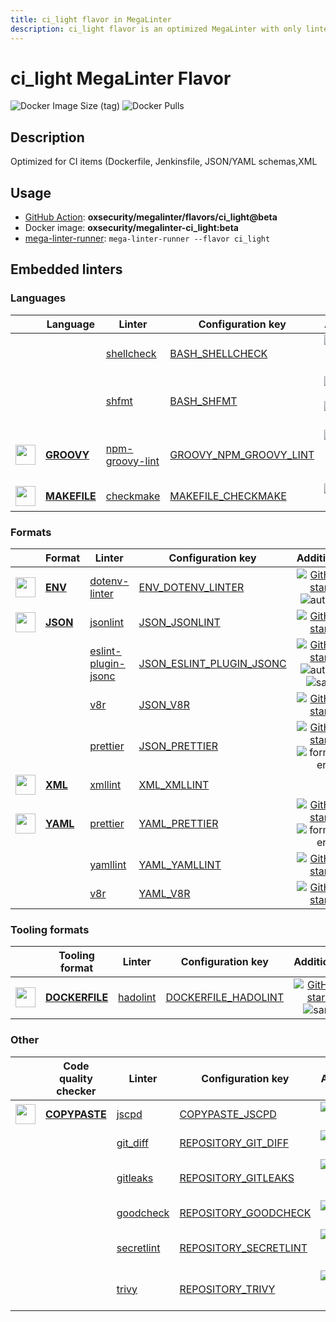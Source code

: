 ```yaml
---
title: ci_light flavor in MegaLinter
description: ci_light flavor is an optimized MegaLinter with only linters related to ci_light projects
---
```

# ci_light MegaLinter Flavor

![Docker Image Size (tag)](https://img.shields.io/docker/image-size/oxsecurity/megalinter-ci_light/beta)
![Docker Pulls](https://img.shields.io/docker/pulls/oxsecurity/megalinter-ci_light)

## Description

Optimized for CI items (Dockerfile, Jenkinsfile, JSON/YAML schemas,XML

## Usage

- [GitHub Action](https://megalinter.io/beta/installation/#github-action): **oxsecurity/megalinter/flavors/ci_light@beta**
- Docker image: **oxsecurity/megalinter-ci_light:beta**
- [mega-linter-runner](https://megalinter.io/beta/mega-linter-runner/): `mega-linter-runner --flavor ci_light`

## Embedded linters

### Languages

|                                                                             <!-- -->                                                                              | Language                                                         | Linter                                                                            | Configuration key                                                                        |                                                                                                                     Additional                                                                                                                      |
|:-----------------------------------------------------------------------------------------------------------------------------------------------------------------:|------------------------------------------------------------------|-----------------------------------------------------------------------------------|------------------------------------------------------------------------------------------|:---------------------------------------------------------------------------------------------------------------------------------------------------------------------------------------------------------------------------------------------------:|
|                                                                   <!-- --> <!-- linter-icon -->                                                                   |                                                                  | [shellcheck](https://megalinter.io/beta/descriptors/bash_shellcheck/)             | [BASH_SHELLCHECK](https://megalinter.io/beta/descriptors/bash_shellcheck/)               |                                [![GitHub stars](https://img.shields.io/github/stars/koalaman/shellcheck?cacheSeconds=3600)](https://github.com/koalaman/shellcheck) ![sarif](https://shields.io/badge/-SARIF-orange)                                |
|                                                                   <!-- --> <!-- linter-icon -->                                                                   |                                                                  | [shfmt](https://megalinter.io/beta/descriptors/bash_shfmt/)                       | [BASH_SHFMT](https://megalinter.io/beta/descriptors/bash_shfmt/)                         |                                        [![GitHub stars](https://img.shields.io/github/stars/mvdan/sh?cacheSeconds=3600)](https://github.com/mvdan/sh) ![formatter](https://shields.io/badge/-format-yellow)                                         |
| <img src="https://github.com/oxsecurity/megalinter/raw/main/docs/assets/icons/groovy.ico" alt="" height="32px" class="megalinter-icon"></a> <!-- linter-icon -->  | [**GROOVY**](https://megalinter.io/beta/descriptors/groovy/)     | [npm-groovy-lint](https://megalinter.io/beta/descriptors/groovy_npm_groovy_lint/) | [GROOVY_NPM_GROOVY_LINT](https://megalinter.io/beta/descriptors/groovy_npm_groovy_lint/) | [![GitHub stars](https://img.shields.io/github/stars/nvuillam/npm-groovy-lint?cacheSeconds=3600)](https://github.com/nvuillam/npm-groovy-lint) ![autofix](https://shields.io/badge/-autofix-green) ![sarif](https://shields.io/badge/-SARIF-orange) |
| <img src="https://github.com/oxsecurity/megalinter/raw/main/docs/assets/icons/default.ico" alt="" height="32px" class="megalinter-icon"></a> <!-- linter-icon --> | [**MAKEFILE**](https://megalinter.io/beta/descriptors/makefile/) | [checkmake](https://megalinter.io/beta/descriptors/makefile_checkmake/)           | [MAKEFILE_CHECKMAKE](https://megalinter.io/beta/descriptors/makefile_checkmake/)         |                                                           [![GitHub stars](https://img.shields.io/github/stars/mrtazz/checkmake?cacheSeconds=3600)](https://github.com/mrtazz/checkmake)                                                            |

### Formats

|                                                                            <!-- -->                                                                            | Format                                                   | Linter                                                                                  | Configuration key                                                                            |                                                                                                                          Additional                                                                                                                           |
|:--------------------------------------------------------------------------------------------------------------------------------------------------------------:|----------------------------------------------------------|-----------------------------------------------------------------------------------------|----------------------------------------------------------------------------------------------|:-------------------------------------------------------------------------------------------------------------------------------------------------------------------------------------------------------------------------------------------------------------:|
| <img src="https://github.com/oxsecurity/megalinter/raw/main/docs/assets/icons/env.ico" alt="" height="32px" class="megalinter-icon"></a> <!-- linter-icon -->  | [**ENV**](https://megalinter.io/beta/descriptors/env/)   | [dotenv-linter](https://megalinter.io/beta/descriptors/env_dotenv_linter/)              | [ENV_DOTENV_LINTER](https://megalinter.io/beta/descriptors/env_dotenv_linter/)               |                           [![GitHub stars](https://img.shields.io/github/stars/dotenv-linter/dotenv-linter?cacheSeconds=3600)](https://github.com/dotenv-linter/dotenv-linter) ![autofix](https://shields.io/badge/-autofix-green)                            |
| <img src="https://github.com/oxsecurity/megalinter/raw/main/docs/assets/icons/json.ico" alt="" height="32px" class="megalinter-icon"></a> <!-- linter-icon --> | [**JSON**](https://megalinter.io/beta/descriptors/json/) | [jsonlint](https://megalinter.io/beta/descriptors/json_jsonlint/)                       | [JSON_JSONLINT](https://megalinter.io/beta/descriptors/json_jsonlint/)                       |                                                                [![GitHub stars](https://img.shields.io/github/stars/prantlf/jsonlint?cacheSeconds=3600)](https://github.com/prantlf/jsonlint)                                                                 |
|                                                                 <!-- --> <!-- linter-icon -->                                                                  |                                                          | [eslint-plugin-jsonc](https://megalinter.io/beta/descriptors/json_eslint_plugin_jsonc/) | [JSON_ESLINT_PLUGIN_JSONC](https://megalinter.io/beta/descriptors/json_eslint_plugin_jsonc/) | [![GitHub stars](https://img.shields.io/github/stars/ota-meshi/eslint-plugin-jsonc?cacheSeconds=3600)](https://github.com/ota-meshi/eslint-plugin-jsonc) ![autofix](https://shields.io/badge/-autofix-green) ![sarif](https://shields.io/badge/-SARIF-orange) |
|                                                                 <!-- --> <!-- linter-icon -->                                                                  |                                                          | [v8r](https://megalinter.io/beta/descriptors/json_v8r/)                                 | [JSON_V8R](https://megalinter.io/beta/descriptors/json_v8r/)                                 |                                                                    [![GitHub stars](https://img.shields.io/github/stars/chris48s/v8r?cacheSeconds=3600)](https://github.com/chris48s/v8r)                                                                     |
|                                                                 <!-- --> <!-- linter-icon -->                                                                  |                                                          | [prettier](https://megalinter.io/beta/descriptors/json_prettier/)                       | [JSON_PRETTIER](https://megalinter.io/beta/descriptors/json_prettier/)                       |                                    [![GitHub stars](https://img.shields.io/github/stars/prettier/prettier?cacheSeconds=3600)](https://github.com/prettier/prettier) ![formatter](https://shields.io/badge/-format-yellow)                                     |
| <img src="https://github.com/oxsecurity/megalinter/raw/main/docs/assets/icons/xml.ico" alt="" height="32px" class="megalinter-icon"></a> <!-- linter-icon -->  | [**XML**](https://megalinter.io/beta/descriptors/xml/)   | [xmllint](https://megalinter.io/beta/descriptors/xml_xmllint/)                          | [XML_XMLLINT](https://megalinter.io/beta/descriptors/xml_xmllint/)                           |                                                                                                                                                                                                                                                               |
| <img src="https://github.com/oxsecurity/megalinter/raw/main/docs/assets/icons/yaml.ico" alt="" height="32px" class="megalinter-icon"></a> <!-- linter-icon --> | [**YAML**](https://megalinter.io/beta/descriptors/yaml/) | [prettier](https://megalinter.io/beta/descriptors/yaml_prettier/)                       | [YAML_PRETTIER](https://megalinter.io/beta/descriptors/yaml_prettier/)                       |                                    [![GitHub stars](https://img.shields.io/github/stars/prettier/prettier?cacheSeconds=3600)](https://github.com/prettier/prettier) ![formatter](https://shields.io/badge/-format-yellow)                                     |
|                                                                 <!-- --> <!-- linter-icon -->                                                                  |                                                          | [yamllint](https://megalinter.io/beta/descriptors/yaml_yamllint/)                       | [YAML_YAMLLINT](https://megalinter.io/beta/descriptors/yaml_yamllint/)                       |                                                            [![GitHub stars](https://img.shields.io/github/stars/adrienverge/yamllint?cacheSeconds=3600)](https://github.com/adrienverge/yamllint)                                                             |
|                                                                 <!-- --> <!-- linter-icon -->                                                                  |                                                          | [v8r](https://megalinter.io/beta/descriptors/yaml_v8r/)                                 | [YAML_V8R](https://megalinter.io/beta/descriptors/yaml_v8r/)                                 |                                                                    [![GitHub stars](https://img.shields.io/github/stars/chris48s/v8r?cacheSeconds=3600)](https://github.com/chris48s/v8r)                                                                     |

### Tooling formats

|                                                                               <!-- -->                                                                               | Tooling format                                                       | Linter                                                                  | Configuration key                                                                  |                                                                                    Additional                                                                                     |
|:--------------------------------------------------------------------------------------------------------------------------------------------------------------------:|----------------------------------------------------------------------|-------------------------------------------------------------------------|------------------------------------------------------------------------------------|:---------------------------------------------------------------------------------------------------------------------------------------------------------------------------------:|
| <img src="https://github.com/oxsecurity/megalinter/raw/main/docs/assets/icons/dockerfile.ico" alt="" height="32px" class="megalinter-icon"></a> <!-- linter-icon --> | [**DOCKERFILE**](https://megalinter.io/beta/descriptors/dockerfile/) | [hadolint](https://megalinter.io/beta/descriptors/dockerfile_hadolint/) | [DOCKERFILE_HADOLINT](https://megalinter.io/beta/descriptors/dockerfile_hadolint/) | [![GitHub stars](https://img.shields.io/github/stars/hadolint/hadolint?cacheSeconds=3600)](https://github.com/hadolint/hadolint) ![sarif](https://shields.io/badge/-SARIF-orange) |

### Other

|                                                                              <!-- -->                                                                               | Code quality checker                                               | Linter                                                                      | Configuration key                                                                      |                                                                                        Additional                                                                                         |
|:-------------------------------------------------------------------------------------------------------------------------------------------------------------------:|--------------------------------------------------------------------|-----------------------------------------------------------------------------|----------------------------------------------------------------------------------------|:-----------------------------------------------------------------------------------------------------------------------------------------------------------------------------------------:|
| <img src="https://github.com/oxsecurity/megalinter/raw/main/docs/assets/icons/copypaste.ico" alt="" height="32px" class="megalinter-icon"></a> <!-- linter-icon --> | [**COPYPASTE**](https://megalinter.io/beta/descriptors/copypaste/) | [jscpd](https://megalinter.io/beta/descriptors/copypaste_jscpd/)            | [COPYPASTE_JSCPD](https://megalinter.io/beta/descriptors/copypaste_jscpd/)             |                              [![GitHub stars](https://img.shields.io/github/stars/kucherenko/jscpd?cacheSeconds=3600)](https://github.com/kucherenko/jscpd)                               |
|                                                                    <!-- --> <!-- linter-icon -->                                                                    |                                                                    | [git_diff](https://megalinter.io/beta/descriptors/repository_git_diff/)     | [REPOSITORY_GIT_DIFF](https://megalinter.io/beta/descriptors/repository_git_diff/)     |                                       [![GitHub stars](https://img.shields.io/github/stars/git/git?cacheSeconds=3600)](https://github.com/git/git)                                        |
|                                                                    <!-- --> <!-- linter-icon -->                                                                    |                                                                    | [gitleaks](https://megalinter.io/beta/descriptors/repository_gitleaks/)     | [REPOSITORY_GITLEAKS](https://megalinter.io/beta/descriptors/repository_gitleaks/)     |  [![GitHub stars](https://img.shields.io/github/stars/zricethezav/gitleaks?cacheSeconds=3600)](https://github.com/zricethezav/gitleaks) ![sarif](https://shields.io/badge/-SARIF-orange)  |
|                                                                    <!-- --> <!-- linter-icon -->                                                                    |                                                                    | [goodcheck](https://megalinter.io/beta/descriptors/repository_goodcheck/)   | [REPOSITORY_GOODCHECK](https://megalinter.io/beta/descriptors/repository_goodcheck/)   |                               [![GitHub stars](https://img.shields.io/github/stars/sider/goodcheck?cacheSeconds=3600)](https://github.com/sider/goodcheck)                                |
|                                                                    <!-- --> <!-- linter-icon -->                                                                    |                                                                    | [secretlint](https://megalinter.io/beta/descriptors/repository_secretlint/) | [REPOSITORY_SECRETLINT](https://megalinter.io/beta/descriptors/repository_secretlint/) | [![GitHub stars](https://img.shields.io/github/stars/secretlint/secretlint?cacheSeconds=3600)](https://github.com/secretlint/secretlint) ![sarif](https://shields.io/badge/-SARIF-orange) |
|                                                                    <!-- --> <!-- linter-icon -->                                                                    |                                                                    | [trivy](https://megalinter.io/beta/descriptors/repository_trivy/)           | [REPOSITORY_TRIVY](https://megalinter.io/beta/descriptors/repository_trivy/)           |    [![GitHub stars](https://img.shields.io/github/stars/aquasecurity/trivy?cacheSeconds=3600)](https://github.com/aquasecurity/trivy) ![sarif](https://shields.io/badge/-SARIF-orange)    |

